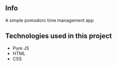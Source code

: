 ## Info

A simple pomodoro time management app

## Technologies used in this project

* Pure JS
* HTML
* CSS


